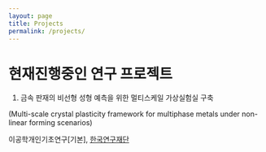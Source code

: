 ```yaml
---
layout: page
title: Projects
permalink: /projects/
---
```


# 현재진행중인 연구 프로젝트

1. 금속 판재의 비선형 성형 예측을 위한 멀티스케일 가상실험실 구축

(Multi-scale crystal plasticity framework for multiphase metals under non-linear forming scenarios)

이공학개인기초연구[기본], [한국연구재단](http://www.nrf.re.kr/)
